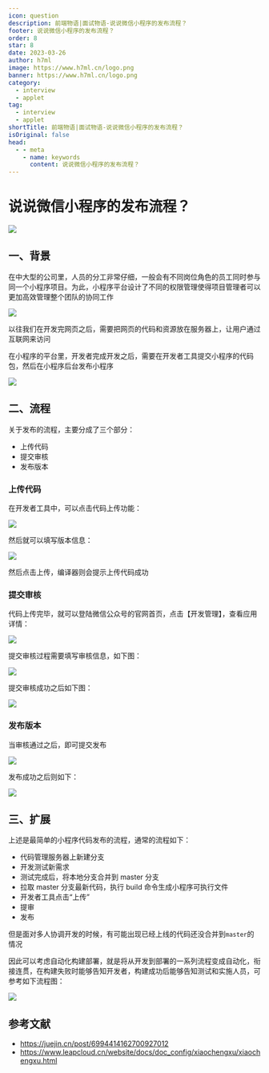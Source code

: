 ```yaml
---
icon: question
description: 前端物语|面试物语-说说微信小程序的发布流程？
footer: 说说微信小程序的发布流程？
order: 8
star: 8
date: 2023-03-26
author: h7ml
image: https://www.h7ml.cn/logo.png
banner: https://www.h7ml.cn/logo.png
category:
  - interview
  - applet
tag:
  - interview
  - applet
shortTitle: 前端物语|面试物语-说说微信小程序的发布流程？
isOriginal: false
head:
  - - meta
    - name: keywords
      content: 说说微信小程序的发布流程？
---
```


# 说说微信小程序的发布流程？

![](https://nakoruru.h7ml.cn/httpproxy/static.5ibug.net/vitepress/assets/images/interview/d5cccdf0-3652-11ec-8e64-91fdec0f05a1.png)

## 一、背景

在中大型的公司里，人员的分工非常仔细，一般会有不同岗位角色的员工同时参与同一个小程序项目。为此，小程序平台设计了不同的权限管理使得项目管理者可以更加高效管理整个团队的协同工作

![](https://nakoruru.h7ml.cn/httpproxy/static.5ibug.net/vitepress/assets/images/interview/e76aff50-3652-11ec-8e64-91fdec0f05a1.png)

以往我们在开发完网页之后，需要把网页的代码和资源放在服务器上，让用户通过互联网来访问

在小程序的平台里，开发者完成开发之后，需要在开发者工具提交小程序的代码包，然后在小程序后台发布小程序

![](https://nakoruru.h7ml.cn/httpproxy/static.5ibug.net/vitepress/assets/images/interview/fe5da190-3652-11ec-8e64-91fdec0f05a1.png)

## 二、流程

关于发布的流程，主要分成了三个部分：

- 上传代码
- 提交审核
- 发布版本

### 上传代码

在开发者工具中，可以点击代码上传功能：

![](https://nakoruru.h7ml.cn/httpproxy/static.5ibug.net/vitepress/assets/images/interview/08f19bc0-3653-11ec-a752-75723a64e8f5.png)

然后就可以填写版本信息：

![](https://nakoruru.h7ml.cn/httpproxy/static.5ibug.net/vitepress/assets/images/interview/1d02c8f0-3653-11ec-a752-75723a64e8f5.png)

然后点击上传，编译器则会提示上传代码成功

### 提交审核

代码上传完毕，就可以登陆微信公众号的官网首页，点击【开发管理】，查看应用详情：

![](https://nakoruru.h7ml.cn/httpproxy/static.5ibug.net/vitepress/assets/images/interview/281038e0-3653-11ec-8e64-91fdec0f05a1.png)

提交审核过程需要填写审核信息，如下图：

![](https://nakoruru.h7ml.cn/httpproxy/static.5ibug.net/vitepress/assets/images/interview/33d97ec0-3653-11ec-a752-75723a64e8f5.png)

提交审核成功之后如下图：

![](https://nakoruru.h7ml.cn/httpproxy/static.5ibug.net/vitepress/assets/images/interview/3e4c3550-3653-11ec-a752-75723a64e8f5.png)

### 发布版本

当审核通过之后，即可提交发布

![](https://nakoruru.h7ml.cn/httpproxy/static.5ibug.net/vitepress/assets/images/interview/495140d0-3653-11ec-8e64-91fdec0f05a1.png)

发布成功之后则如下：

![](https://nakoruru.h7ml.cn/httpproxy/static.5ibug.net/vitepress/assets/images/interview/5293b4c0-3653-11ec-8e64-91fdec0f05a1.png)

## 三、扩展

上述是最简单的小程序代码发布的流程，通常的流程如下：

- 代码管理服务器上新建分支
- 开发测试新需求
- 测试完成后，将本地分支合并到 master 分支
- 拉取 master 分支最新代码，执行 build 命令生成小程序可执行文件
- 开发者工具点击“上传”
- 提审
- 发布

但是面对多人协调开发的时候，有可能出现已经上线的代码还没合并到`master`的情况

因此可以考虑自动化构建部署，就是将从开发到部署的一系列流程变成自动化，衔接连贯，在构建失败时能够告知开发者，构建成功后能够告知测试和实施人员，可参考如下流程图：

![](https://nakoruru.h7ml.cn/httpproxy/static.5ibug.net/vitepress/assets/images/interview/602d9bf0-3653-11ec-a752-75723a64e8f5.png)

## 参考文献

- <https://juejin.cn/post/6994414162700927012>
- <https://www.leapcloud.cn/website/docs/doc_config/xiaochengxu/xiaochengxu.html>
